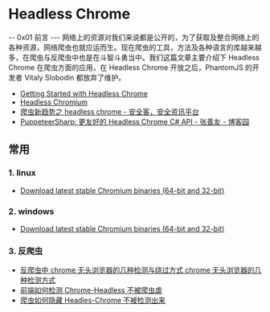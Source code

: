 # Headless Chrome

-- 0x01 前言
--- 网络上的资源对我们来说都是公开的，为了获取及整合网络上的各种资源，网络爬虫也就应运而生。现在爬虫的工具，方法及各种语言的库越来越多，在爬虫与反爬虫中也是在斗智斗勇当中。我们这篇文章主要介绍下 Headless Chrome 在爬虫方面的应用，在 Headless Chrome 开放之后，PhantomJS 的开发者 Vitaly Slobodin 都放弃了维护。

- [Getting Started with Headless Chrome](https://developers.google.com/web/updates/2017/04/headless-chrome)
- [Headless Chromium](https://chromium.googlesource.com/chromium/src/+/lkgr/headless/README.md)
- [爬虫新趋势之 headless chrome - 安全客，安全资讯平台](https://www.anquanke.com/post/id/103350)
- [PuppeteerSharp: 更友好的 Headless Chrome C# API - 张善友 - 博客园](https://www.cnblogs.com/shanyou/p/10500049.html)

## 常用

### 1. linux

- [Download latest stable Chromium binaries (64-bit and 32-bit)](https://chromium.woolyss.com/#linux)

### 2. windows

- [Download latest stable Chromium binaries (64-bit and 32-bit)](https://chromium.woolyss.com/#windows-64-bit)

### 3. 反爬虫

- [反爬虫中 chrome 无头浏览器的几种检测与绕过方式 chrome 无头浏览器的几种检测方式](http://www.fdlly.com/p/1482495868.html)
- [前端如何检测 Chrome-Headless 不被爬虫虐](https://mlln.cn/2019/07/05/%E5%89%8D%E7%AB%AF%E5%A6%82%E4%BD%95%E6%A3%80%E6%B5%8BChrome-Headless%E4%B8%8D%E8%A2%AB%E7%88%AC%E8%99%AB%E8%99%90/)
- [爬虫如何隐藏 Headles-Chrome 不被检测出来](https://mlln.cn/2019/07/05/%E7%88%AC%E8%99%AB%E5%A6%82%E4%BD%95%E9%9A%90%E8%97%8FHeadles-Chrome%E4%B8%8D%E8%A2%AB%E6%A3%80%E6%B5%8B%E5%87%BA%E6%9D%A5/)
